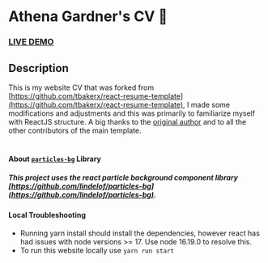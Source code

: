 # Athena Gardner's CV :page_with_curl:

### [LIVE DEMO](https://www.a-gardner.com/)

## Description
This is my website CV that was forked from [https://github.com/tbakerx/react-resume-template](https://github.com/tbakerx/react-resume-template), I made some modifications and adjustments and this was primarily to familiarize myself with ReactJS structure. A big thanks to the [original author](https://github.com/tbakerx) and to all the other contributors of the main template. 

#
#### About [`particles-bg`](https://github.com/lindelof/particles-bg) Library
##### This project uses the react particle background component library [https://github.com/lindelof/particles-bg](https://github.com/lindelof/particles-bg). 


#### Local Troubleshooting
- Running yarn install should install the dependencies, however react has had issues with node versions >= 17. Use node 16.19.0 to resolve this.
- To run this website locally use `yarn run start`
